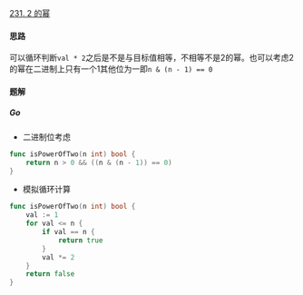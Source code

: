[231. 2 的幂](https://leetcode.cn/problems/power-of-two)

#### 思路

可以循环判断`val * 2`之后是不是与目标值相等，不相等不是2的幂。也可以考虑2的幂在二进制上只有一个1其他位为一即`n & (n - 1) == 0`

#### 题解

##### Go

* 二进制位考虑

```go
func isPowerOfTwo(n int) bool {
    return n > 0 && ((n & (n - 1)) == 0)
}
```

* 模拟循环计算

```go
func isPowerOfTwo(n int) bool {
    val := 1
    for val <= n {
        if val == n {
            return true
        }
        val *= 2
    }
    return false
}
```

